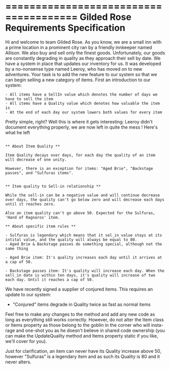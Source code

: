 ======================================
Gilded Rose Requirements Specification
======================================

Hi and welcome to team Gilded Rose. As you know, we are a small inn with a prime location in a
prominent city ran by a friendly innkeeper named Allison. We also buy and sell only the finest goods.
Unfortunately, our goods are constantly degrading in quality as they approach their sell by date. We
have a system in place that updates our inventory for us. It was developed by a no-nonsense type named
Leeroy, who has moved on to new adventures. Your task is to add the new feature to our system so that
we can begin selling a new category of items. First an introduction to our system:

	- All items have a SellIn value which denotes the number of days we have to sell the item
	- All items have a Quality value which denotes how valuable the item is
	- At the end of each day our system lowers both values for every item

Pretty simple, right? Well this is where it gets interesting: Leeroy didn't document everything properly,
we are now left in quite the mess ! Here's what he left
```

** About Item Quality **

Item Quality decays over days, for each day the quality of an item will decrease of one unity. 

However, there is an exception for items: "Aged Brie", "Backstage passes", and "Sulfuras items".


** Item quality to Sell-in relationship **

While the sell-in can be a negative value and will continue decrease over days, the quality can't go below zero and will decrease each days until it reaches zero. 

Also an item quality can't go above 50. Expected for the Sulfuras, 'Hand of Ragnaros' item.

** About specific item rules **

- Sulfuras is legendary which means that it sel_in value stays at its intital value, and the quality will always be equal to 80.
- Aged Brie & Backstage passes do something special, although not the same thing

- Aged Brie item: It's quality increases each day until it arrives at a cap of 50. 

- Backstage passes item: It's quality will increase each day. When the sell_in date is within ten days, it's quality will increase of two each day. Until it reaches a cap of 50. 

```
We have recently signed a supplier of conjured items. This requires an update to our system:

- "Conjured" items degrade in Quality twice as fast as normal items

Feel free to make any changes to the method and add any new code as long as everything
still works correctly. However, do not alter the Item class or Items property as those belong to the
goblin in the corner who will insta-rage and one-shot you as he doesn't believe in shared code
ownership (you can make the UpdateQuality method and Items property static if you like, we'll cover
for you).

Just for clarification, an item can never have its Quality increase above 50, however "Sulfuras" is a
legendary item and as such its Quality is 80 and it never alters.
